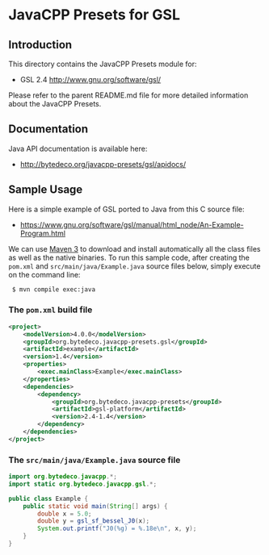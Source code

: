 JavaCPP Presets for GSL
=======================

Introduction
------------
This directory contains the JavaCPP Presets module for:

 * GSL 2.4  http://www.gnu.org/software/gsl/

Please refer to the parent README.md file for more detailed information about the JavaCPP Presets.


Documentation
-------------
Java API documentation is available here:

 * http://bytedeco.org/javacpp-presets/gsl/apidocs/


Sample Usage
------------
Here is a simple example of GSL ported to Java from this C source file:

 * https://www.gnu.org/software/gsl/manual/html_node/An-Example-Program.html

We can use [Maven 3](http://maven.apache.org/) to download and install automatically all the class files as well as the native binaries. To run this sample code, after creating the `pom.xml` and `src/main/java/Example.java` source files below, simply execute on the command line:
```bash
 $ mvn compile exec:java
```

### The `pom.xml` build file
```xml
<project>
    <modelVersion>4.0.0</modelVersion>
    <groupId>org.bytedeco.javacpp-presets.gsl</groupId>
    <artifactId>example</artifactId>
    <version>1.4</version>
    <properties>
        <exec.mainClass>Example</exec.mainClass>
    </properties>
    <dependencies>
        <dependency>
            <groupId>org.bytedeco.javacpp-presets</groupId>
            <artifactId>gsl-platform</artifactId>
            <version>2.4-1.4</version>
        </dependency>
    </dependencies>
</project>
```

### The `src/main/java/Example.java` source file
```java
import org.bytedeco.javacpp.*;
import static org.bytedeco.javacpp.gsl.*;

public class Example {
    public static void main(String[] args) {
        double x = 5.0;
        double y = gsl_sf_bessel_J0(x);
        System.out.printf("J0(%g) = %.18e\n", x, y);
    }
}
```
